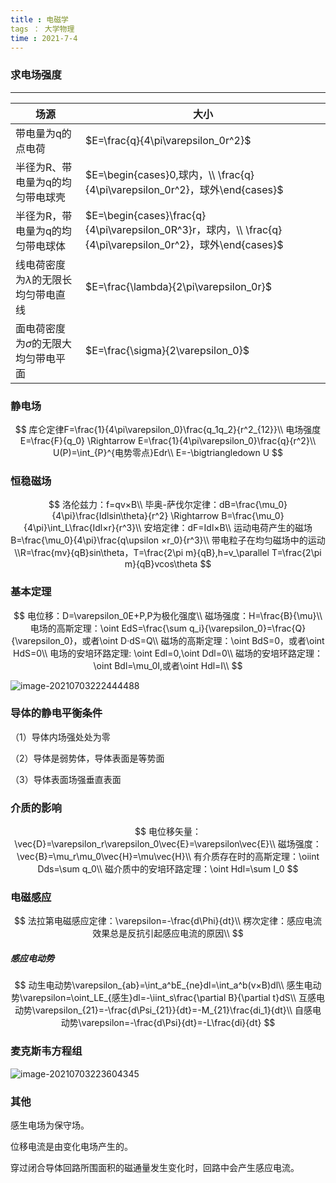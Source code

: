 ```yaml
---
title : 电磁学
tags ： 大学物理
time : 2021-7-4
---
```




### 求电场强度

---------------------------



| 场源                                      | 大小                                                         |
| ----------------------------------------- | ------------------------------------------------------------ |
| 带电量为q的点电荷                         | $E=\frac{q}{4\pi\varepsilon_0r^2}$                           |
| 半径为R、带电量为q的均匀带电球壳          | $E=\begin{cases}0,球内，\\ \frac{q}{4\pi\varepsilon_0r^2}，球外\end{cases}$ |
| 半径为R，带电量为q的均匀带电球体          | $E=\begin{cases}\frac{q}{4\pi\varepsilon_0R^3}r，球内，\\ \frac{q}{4\pi\varepsilon_0r^2}，球外\end{cases}$ |
| 线电荷密度为$\lambda$的无限长均匀带电直线 | $E=\frac{\lambda}{2\pi\varepsilon_0r}$                       |
| 面电荷密度为$\sigma$的无限大均匀带电平面  | $E=\frac{\sigma}{2\varepsilon_0}$                            |



### 静电场

$$
库仑定律F=\frac{1}{4\pi\varepsilon_0}\frac{q_1q_2}{r^2_{12}}\\
电场强度E=\frac{F}{q_0} \Rightarrow E=\frac{1}{4\pi\varepsilon_0}\frac{q}{r^2}\\
U(P)=\int_{P}^{电势零点}Edr\\
E=-\bigtriangledown U
$$



### 恒稳磁场

$$
洛伦兹力：f=qv×B\\
毕奥-萨伐尔定律：dB=\frac{\mu_0}{4\pi}\frac{Idlsin\theta}{r^2} \Rightarrow B=\frac{\mu_0}{4\pi}\int_L\frac{Idl×r}{r^3}\\
安培定律：dF=Idl×B\\
运动电荷产生的磁场B=\frac{\mu_0}{4\pi}\frac{q\upsilon ×r_0}{r^3}\\
带电粒子在均匀磁场中的运动\\R=\frac{mv}{qB}sin\theta，T=\frac{2\pi m}{qB},h=v_\parallel T=\frac{2\pi m}{qB}vcos\theta
$$



### 基本定理

$$
电位移：D=\varepsilon_0E+P,P为极化强度\\
磁场强度：H=\frac{B}{\mu}\\
电场的高斯定理：\oint EdS=\frac{\sum q_i}{\varepsilon_0}=\frac{Q}{\varepsilon_0}，或者\oint D·dS=Q\\
磁场的高斯定理：\oint BdS=0，或者\oint HdS=0\\
电场的安培环路定理: \oint Edl=0,\oint Ddl=0\\
磁场的安培环路定理： \oint Bdl=\mu_0I,或者\oint Hdl=I\\
$$





![image-20210703222444488](G:\notes\大学物理\image-20210703222444488-1625561922308.png)



### 导体的静电平衡条件

（1）导体内场强处处为零

（2）导体是弱势体，导体表面是等势面

（3）导体表面场强垂直表面



### 介质的影响

$$
电位移矢量：\vec{D}=\varepsilon_r\varepsilon_0\vec{E}=\varepsilon\vec{E}\\
磁场强度：\vec{B}=\mu_r\mu_0\vec{H}=\mu\vec{H}\\
有介质存在时的高斯定理：\oiint Dds=\sum q_0\\
磁介质中的安培环路定理：\oint Hdl=\sum I_0
$$



### 电磁感应

$$
法拉第电磁感应定律：\varepsilon=-\frac{d\Phi}{dt}\\
楞次定律：感应电流效果总是反抗引起感应电流的原因\\
$$

##### 感应电动势

$$
动生电动势\varepsilon_{ab}=\int_a^bE_{ne}dl=\int_a^b(v×B)dl\\
感生电动势\varepsilon=\oint_LE_{感生}dl=-\iint_s\frac{\partial B}{\partial t}dS\\
互感电动势\varepsilon_{21}=-\frac{d\Psi_{21}}{dt}=-M_{21}\frac{di_1}{dt}\\
自感电动势\varepsilon=-\frac{d\Psi}{dt}=-L\frac{di}{dt}
$$



### 麦克斯韦方程组

![image-20210703223604345](G:\notes\大学物理\image-20210703223604345-1625562500009.png)



### 其他

感生电场为保守场。

位移电流是由变化电场产生的。

穿过闭合导体回路所围面积的磁通量发生变化时，回路中会产生感应电流。
